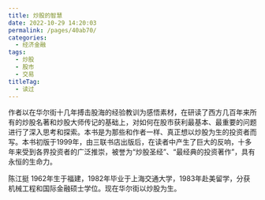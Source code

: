 ```yaml
---
title: 炒股的智慧
date: 2022-10-29 14:20:03
permalink: /pages/40ab70/
categories:
  - 经济金融
tags:
  - 炒股
  - 股市
  - 交易
titleTag: 
  - 读过
---
```


作者以在华尔街十几年搏击股海的经验教训为感悟素材，在研读了西方几百年来所有的炒股名著和炒股大师传记的基础上，对如何在股市获利最基本、最重要的问题进行了深入思考和探索。本书是为那些和作者一样、真正想以炒股为生的投资者而写。本书初版于1999年，由三联书店出版后，在读者中产生了巨大的反响，十多年来受到各界投资者的广泛推崇，被誉为“炒股圣经”、“最经典的投资著作”，具有永恒的生命力。

<!-- more -->

陈江挺 1962年生于福建，1982年毕业于上海交通大学，1983年赴美留学，分获机械工程和国际金融硕士学位。现在华尔街以炒股为生。

<BookShelf
album="https://cdn.staticaly.com/gh/jonsam-ng/image-hosting@master/oxygen-space/image.191tev895zgg.webp"
:pages="208"
author="陈江挺"
intro="作者以在华尔街十几年搏击股海的经验教训为感悟素材，在研读了西方几百年来所有的炒股名著和炒股大师传记的基础上，对如何在股市获利最基本、最重要的问题进行了深入思考和探索。"
lang="中文"
link="https://www.aliyundrive.com/s/MEMxCHHnXnE"
douban="https://book.douban.com/subject/26849910/"
/>
